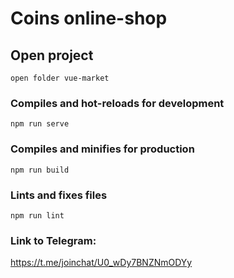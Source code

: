 # Сoins online-shop

## Open project
```
open folder vue-market
```

### Compiles and hot-reloads for development
```
npm run serve
```

### Compiles and minifies for production
```
npm run build
```

### Lints and fixes files
```
npm run lint
```

### Link to Telegram:
https://t.me/joinchat/U0_wDy7BNZNmODYy